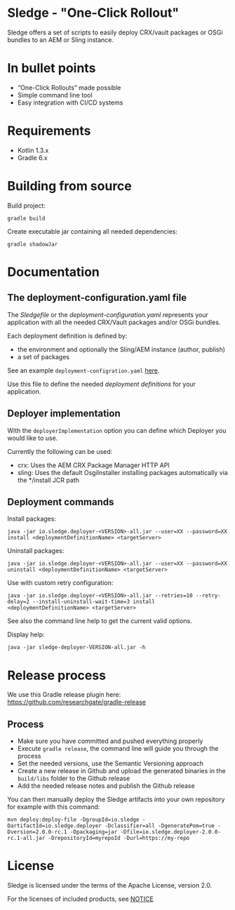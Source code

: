 Sledge - "One-Click Rollout"
============================

Sledge offers a set of scripts to easily deploy CRX/vault packages or OSGi bundles to an AEM or Sling instance.


# In bullet points

* “One-Click Rollouts” made possible
* Simple command line tool
* Easy integration with CI/CD systems


# Requirements

* Kotlin 1.3.x
* Gradle 6.x


# Building from source

Build project:

`gradle build`

Create executable jar containing all needed dependencies:

`gradle shadowJar`


# Documentation

## The deployment-configuration.yaml file

The _Sledgefile_ or the _deployment-configuration.yaml_ represents your application with all the needed CRX/Vault packages and/or 
OSGi bundles.

Each deployment definition is defined by:

* the environment and optionally the Sling/AEM instance (author, publish)
* a set of packages

See an example `deployment-configration.yaml` [here](src/test/resources/deployment-configuration.yaml).

Use this file to define the needed _deployment definitions_ for your application.

## Deployer implementation

With the `deployerImplementation` option you can define which Deployer you would like to use.

Currently the following can be used:

* crx: Uses the AEM CRX Package Manager HTTP API
* sling: Uses the default OsgiInstaller installing packages automatically via the */install JCR path

## Deployment commands

Install packages:

`java -jar io.sledge.deployer-<VERSION>-all.jar --user=XX --password=XX install <deploymentDefinitionName> <targetServer>`

Uninstall packages:

`java -jar io.sledge.deployer-<VERSION>-all.jar --user=XX --password=XX uninstall <deploymentDefinitionName> <targetServer>`

Use with custom retry configuration:

`java -jar io.sledge.deployer-<VERSION>-all.jar --retries=10 --retry-delay=2 --install-uninstall-wait-time=3 install <deploymentDefinitionName> <targetServer>`

See also the command line help to get the current valid options.

Display help:

`java -jar sledge-deployer-VERSION-all.jar -h`


# Release process

We use this Gradle release plugin here: https://github.com/researchgate/gradle-release

## Process

* Make sure you have committed and pushed everything properly
* Execute `gradle release`, the command line will guide you through the process
* Set the needed versions, use the Semantic Versioning approach
* Create a new release in Github and upload the generated binaries in the `build/libs` folder to the Github release
* Add the needed release notes and publish the Github release

You can then manually deploy the Sledge artifacts into your own repository for example with this command:

`mvn deploy:deploy-file -DgroupId=io.sledge -DartifactId=io.sledge.deployer -Dclassifier=all -DgeneratePom=true -Dversion=2.0.0-rc.1 -Dpackaging=jar -Dfile=io.sledge.deployer-2.0.0-rc.1-all.jar -DrepositoryId=myrepoId -Durl=https://my-repo`



# License

Sledge is licensed under the terms of the Apache License, version 2.0.

For the licenses of included products, see [NOTICE](NOTICE.txt)

